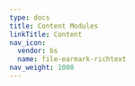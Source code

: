```yaml
---
type: docs
title: Content Modules
linkTitle: Content
nav_icon:
  vendor: bs
  name: file-earmark-richtext
nav_weight: 1000
---
```

